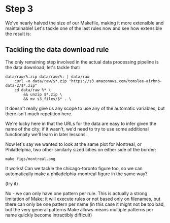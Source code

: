 # Step 3

We've nearly halved the size of our Makefile, making it more extensible
and maintainable!  Let's tackle one of the last rules now and see how
extensible the result is:

## Tackling the data download rule

The only remaining step involved in the actual data processing pipeline
is the data download; let's tackle that:

```
data/raw/%.zip data/raw/%: | data/raw
	curl -o data/raw/$*.zip "https://s3.amazonaws.com/tomslee-airbnb-data-2/$*.zip"
	cd data/raw %* \
		&& unzip $*.zip \
		&& mv s3_files/$* . \
```

It doesn't really give us any scope to use any of the automatic variables, but 
there isn't much repetition here.

We're lucky here in that the URLs for the data are easy to infer given the name
of the city; if it wasn't, we'd need to try to use some additional functionaity
we'll learn in later lessons.

Now let's say we wanted to look at the same plot for Montreal, or Philadelphia,
two other similarly sized cities on either side of the border:

```
make figs/montreal.png
````

It works!  Can we tackle the chicago-toronto figure too, so we can automatically
make a philadelphia-montreal figure in the same way?

(try it)

No - we can only have one pattern per rule.  This is actually a strong limitation
of Make; it will execute rules or not based only on filenames, but there can
only be one pattern per name (in this case it might not be too bad, but the very
general patterns Make allows means multiple patterns per name quickly become 
intractibly difficult)
